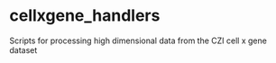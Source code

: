 # cellxgene_handlers
Scripts for processing high dimensional data from the CZI cell x gene dataset 
